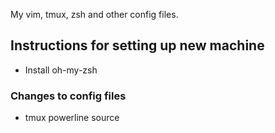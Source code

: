 My vim, tmux, zsh and other config files.

## Instructions for setting up new machine
* Install oh-my-zsh

### Changes to config files
* tmux powerline source
